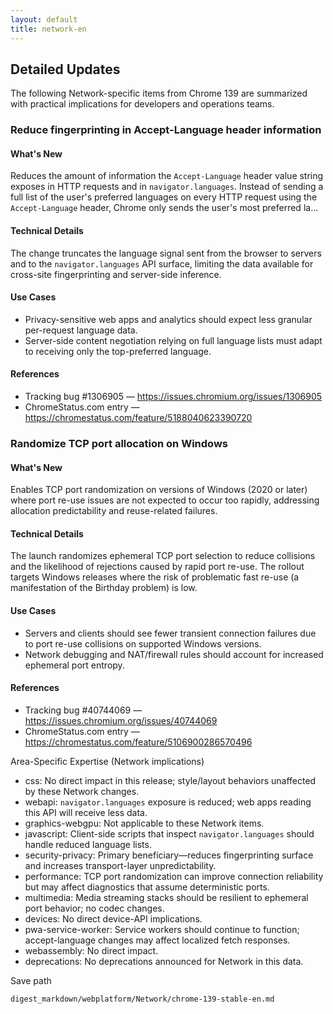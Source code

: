 ```yaml
---
layout: default
title: network-en
---
```


## Detailed Updates

The following Network-specific items from Chrome 139 are summarized with practical implications for developers and operations teams.

### Reduce fingerprinting in Accept-Language header information

#### What's New
Reduces the amount of information the `Accept-Language` header value string exposes in HTTP requests and in `navigator.languages`. Instead of sending a full list of the user's preferred languages on every HTTP request using the `Accept-Language` header, Chrome only sends the user's most preferred la...

#### Technical Details
The change truncates the language signal sent from the browser to servers and to the `navigator.languages` API surface, limiting the data available for cross-site fingerprinting and server-side inference.

#### Use Cases
- Privacy-sensitive web apps and analytics should expect less granular per-request language data.
- Server-side content negotiation relying on full language lists must adapt to receiving only the top-preferred language.

#### References
- Tracking bug #1306905 — https://issues.chromium.org/issues/1306905
- ChromeStatus.com entry — https://chromestatus.com/feature/5188040623390720

### Randomize TCP port allocation on Windows

#### What's New
Enables TCP port randomization on versions of Windows (2020 or later) where port re-use issues are not expected to occur too rapidly, addressing allocation predictability and reuse-related failures.

#### Technical Details
The launch randomizes ephemeral TCP port selection to reduce collisions and the likelihood of rejections caused by rapid port re-use. The rollout targets Windows releases where the risk of problematic fast re-use (a manifestation of the Birthday problem) is low.

#### Use Cases
- Servers and clients should see fewer transient connection failures due to port re-use collisions on supported Windows versions.
- Network debugging and NAT/firewall rules should account for increased ephemeral port entropy.

#### References
- Tracking bug #40744069 — https://issues.chromium.org/issues/40744069
- ChromeStatus.com entry — https://chromestatus.com/feature/5106900286570496

Area-Specific Expertise (Network implications)

- css: No direct impact in this release; style/layout behaviors unaffected by these Network changes.
- webapi: `navigator.languages` exposure is reduced; web apps reading this API will receive less data.
- graphics-webgpu: Not applicable to these Network items.
- javascript: Client-side scripts that inspect `navigator.languages` should handle reduced language lists.
- security-privacy: Primary beneficiary—reduces fingerprinting surface and increases transport-layer unpredictability.
- performance: TCP port randomization can improve connection reliability but may affect diagnostics that assume deterministic ports.
- multimedia: Media streaming stacks should be resilient to ephemeral port behavior; no codec changes.
- devices: No direct device-API implications.
- pwa-service-worker: Service workers should continue to function; accept-language changes may affect localized fetch responses.
- webassembly: No direct impact.
- deprecations: No deprecations announced for Network in this data.

Save path

```text
digest_markdown/webplatform/Network/chrome-139-stable-en.md
